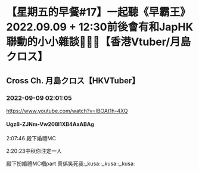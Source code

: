 # 【星期五的早餐#17】一起聽《早霸王》2022.09.09 + 12:30前後會有和JapHK聯動的小小雜談🙏🏻✨【香港Vtuber/月島クロス】

## Cross Ch. 月島クロス【HKVTuber】

### 2022-09-09 02:01:05

https://www.youtube.com/watch?v=lBOAt1h-4XQ

#### Ugz8-ZJNm-Vw208l1XB4AaABAg

2:07:46 殿下婚禮MC 

2:20:23中秋你注定一人



殿下扮婚禮MC嗰part 真係笑死我:_kusa::_kusa::_kusa:

